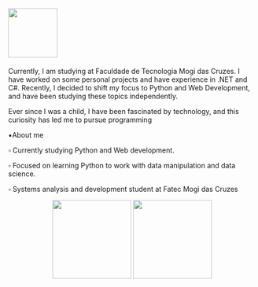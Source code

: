<div>
    <h1> <img width="100em" height="100em" align="top" src="https://media0.giphy.com/media/v1.Y2lkPTc5MGI3NjExOTUwZGY1Y2Q3N2M2MWM3NGE4MzNmMjU3NDc1NTk2M2MwM2NhMjYwOCZlcD12MV9pbnRlcm5hbF9naWZzX2dpZklkJmN0PWc/cJ5C4oyeLrQwBK7W9Z/giphy.gif" Hello there, my name is Guilherme!  </h1>

</div>
<div> 
    <p> Currently, I am studying at Faculdade de Tecnologia Mogi das Cruzes. I have worked on some personal projects and have experience in .NET and C#. Recently, I decided to shift my focus to Python and Web Development, and have been studying these topics independently.

Ever since I was a child, I have been fascinated by technology, and this curiosity has led me to pursue programming </p>
</div>

<div>
  <p>▪️About me</p>
    <p>▫️ Currently studying Python and Web development.</p>
    <p>▫️ Focused on learning Python to work with data manipulation and data science. </p>
    <p>▫️ Systems analysis and development student at Fatec Mogi das Cruzes</p>
</div>

<div align="center">
  <img height="160em" src="https://github-readme-stats.vercel.app/api?username=GuilheermeDev&show_icons=true&icon_color=c9d1d9&theme=dark&include_all_commits=true&count_private=true"/>
  <img height="160em" src="https://github-readme-stats.vercel.app/api/top-langs/?username=GuilheermeDev&layout=compact&langs_count=7&theme=dark"/>
